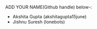 ADD YOUR NAME(Github handle) below-:

- Akshita Gupta (akshitagupta15june)
- Jishnu Suresh (lonebots)
